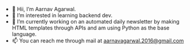 - 👋 Hii, I’m Aarnav Agarwal.
- 👀 I’m interested in learning backend dev. 
- 🌱 I’m currently working on an automated daily newsletter by making HTML templates through APIs and am using Python as the base language.
- 📫 You can reach me through mail at aarnavagarwal.2016@gmail.com
